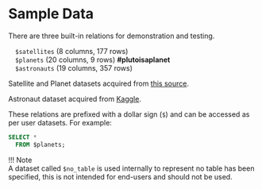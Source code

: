 # Sample Data

There are three built-in relations for demonstration and testing.

&emsp;`$satellites` (8 columns, 177 rows)   
&emsp;`$planets` (20 columns, 9 rows) **#plutoisaplanet**   
&emsp;`$astronauts` (19 columns,  357 rows)   

Satellite and Planet datasets acquired from [this source](https://github.com/devstronomy/nasa-data-scraper/tree/f610e541a053f05e26573570604aed50b358cc43/data/json).

Astronaut dataset acquired from [Kaggle](https://www.kaggle.com/nasa/astronaut-yearbook).

These relations are prefixed with a dollar sign (`$`) and can be accessed as per user datasets. For example:

~~~sql
SELECT *
  FROM $planets;
~~~

!!! Note  
    A dataset called `$no_table` is used internally to represent no table has been specified, this is not intended for end-users and should not be used.